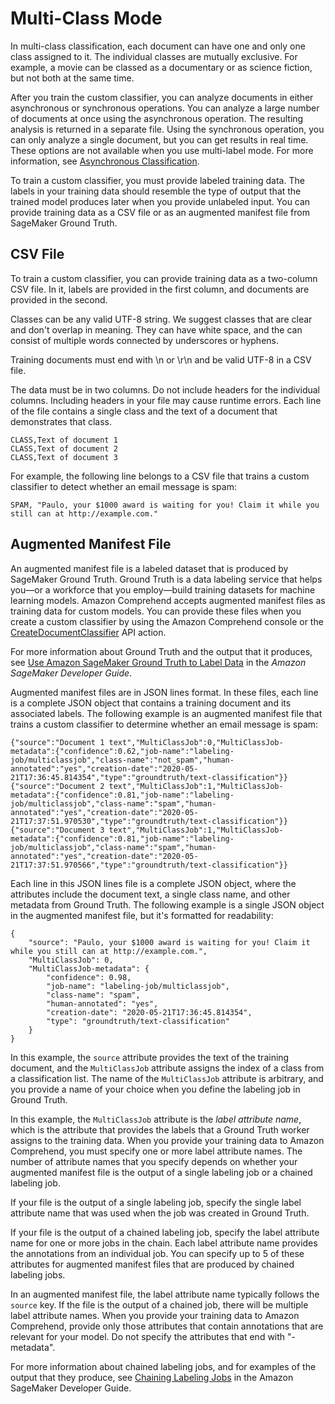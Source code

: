# Multi\-Class Mode<a name="how-document-classification-training-multi-class"></a>

In multi\-class classification, each document can have one and only one class assigned to it\. The individual classes are mutually exclusive\. For example, a movie can be classed as a documentary or as science fiction, but not both at the same time\. 

After you train the custom classifier, you can analyze documents in either asynchronous or synchronous operations\. You can analyze a large number of documents at once using the asynchronous operation\. The resulting analysis is returned in a separate file\. Using the synchronous operation, you can only analyze a single document, but you can get results in real time\. These options are not available when you use multi\-label mode\. For more information, see [Asynchronous Classification](how-document-classification.md#multiclass-async-sync)\.

To train a custom classifier, you must provide labeled training data\. The labels in your training data should resemble the type of output that the trained model produces later when you provide unlabeled input\. You can provide training data as a CSV file or as an augmented manifest file from SageMaker Ground Truth\.

## CSV File<a name="how-document-classification-training-multi-class-csv"></a>

To train a custom classifier, you can provide training data as a two\-column CSV file\. In it, labels are provided in the first column, and documents are provided in the second\.

Classes can be any valid UTF\-8 string\. We suggest classes that are clear and don't overlap in meaning\. They can have white space, and the can consist of multiple words connected by underscores or hyphens\.

Training documents must end with \\n or \\r\\n and be valid UTF\-8 in a CSV file\.

The data must be in two columns\. Do not include headers for the individual columns\. Including headers in your file may cause runtime errors\. Each line of the file contains a single class and the text of a document that demonstrates that class\.

```
CLASS,Text of document 1
CLASS,Text of document 2
CLASS,Text of document 3
```

For example, the following line belongs to a CSV file that trains a custom classifier to detect whether an email message is spam:

```
SPAM, "Paulo, your $1000 award is waiting for you! Claim it while you still can at http://example.com."
```

## Augmented Manifest File<a name="how-document-classification-training-multi-class-manifest"></a>

An augmented manifest file is a labeled dataset that is produced by SageMaker Ground Truth\. Ground Truth is a data labeling service that helps you—or a workforce that you employ—build training datasets for machine learning models\. Amazon Comprehend accepts augmented manifest files as training data for custom models\. You can provide these files when you create a custom classifier by using the Amazon Comprehend console or the [CreateDocumentClassifier](API_CreateDocumentClassifier.md) API action\. 

For more information about Ground Truth and the output that it produces, see [Use Amazon SageMaker Ground Truth to Label Data](https://docs.aws.amazon.com/sagemaker/latest/dg/sms.html) in the *Amazon SageMaker Developer Guide*\.

Augmented manifest files are in JSON lines format\. In these files, each line is a complete JSON object that contains a training document and its associated labels\. The following example is an augmented manifest file that trains a custom classifier to determine whether an email message is spam:

```
{"source":"Document 1 text","MultiClassJob":0,"MultiClassJob-metadata":{"confidence":0.62,"job-name":"labeling-job/multiclassjob","class-name":"not_spam","human-annotated":"yes","creation-date":"2020-05-21T17:36:45.814354","type":"groundtruth/text-classification"}}
{"source":"Document 2 text","MultiClassJob":1,"MultiClassJob-metadata":{"confidence":0.81,"job-name":"labeling-job/multiclassjob","class-name":"spam","human-annotated":"yes","creation-date":"2020-05-21T17:37:51.970530","type":"groundtruth/text-classification"}}
{"source":"Document 3 text","MultiClassJob":1,"MultiClassJob-metadata":{"confidence":0.81,"job-name":"labeling-job/multiclassjob","class-name":"spam","human-annotated":"yes","creation-date":"2020-05-21T17:37:51.970566","type":"groundtruth/text-classification"}}
```

Each line in this JSON lines file is a complete JSON object, where the attributes include the document text, a single class name, and other metadata from Ground Truth\. The following example is a single JSON object in the augmented manifest file, but it's formatted for readability: 

```
{
    "source": "Paulo, your $1000 award is waiting for you! Claim it while you still can at http://example.com.",
    "MultiClassJob": 0,
    "MultiClassJob-metadata": {
        "confidence": 0.98,
        "job-name": "labeling-job/multiclassjob",
        "class-name": "spam",
        "human-annotated": "yes",
        "creation-date": "2020-05-21T17:36:45.814354",
        "type": "groundtruth/text-classification"
    }
}
```

In this example, the `source` attribute provides the text of the training document, and the `MultiClassJob` attribute assigns the index of a class from a classification list\. The name of the `MultiClassJob` attribute is arbitrary, and you provide a name of your choice when you define the labeling job in Ground Truth\. 

In this example, the `MultiClassJob` attribute is the *label attribute name*, which is the attribute that provides the labels that a Ground Truth worker assigns to the training data\. When you provide your training data to Amazon Comprehend, you must specify one or more label attribute names\. The number of attribute names that you specify depends on whether your augmented manifest file is the output of a single labeling job or a chained labeling job\.

If your file is the output of a single labeling job, specify the single label attribute name that was used when the job was created in Ground Truth\. 

If your file is the output of a chained labeling job, specify the label attribute name for one or more jobs in the chain\. Each label attribute name provides the annotations from an individual job\. You can specify up to 5 of these attributes for augmented manifest files that are produced by chained labeling jobs\. 

In an augmented manifest file, the label attribute name typically follows the `source` key\. If the file is the output of a chained job, there will be multiple label attribute names\. When you provide your training data to Amazon Comprehend, provide only those attributes that contain annotations that are relevant for your model\. Do not specify the attributes that end with "\-metadata"\.

For more information about chained labeling jobs, and for examples of the output that they produce, see [Chaining Labeling Jobs](https://docs.aws.amazon.com/sagemaker/latest/dg/sms-reusing-data.html) in the Amazon SageMaker Developer Guide\.